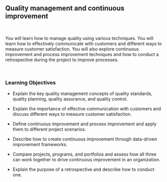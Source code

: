 ## Quality management and continuous improvement

<br>

You will learn how to manage quality using various techniques. You will learn how to effectively communicate with customers and different ways to measure customer satisfaction. You will also explore continuous improvement and process improvement techniques and how to conduct a retrospective during the project to improve processes.

<br>

### Learning Objectives

- Explain the key quality management concepts of quality standards, quality planning, quality assurance, and quality control.

- Explain the importance of effective communication with customers and discuss different ways to measure customer satisfaction.

- Define continuous improvement and process improvement and apply them to different project scenarios.

- Describe how to create continuous improvement through data-driven improvement frameworks.

- Compare projects, programs, and portfolios and assess how all three can work together to drive continuous improvement in an organization.

- Explain the purpose of a retrospective and describe how to conduct one.